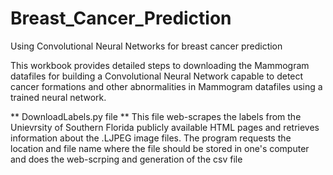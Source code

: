 # Breast_Cancer_Prediction
Using Convolutional Neural Networks for breast cancer prediction

This workbook provides detailed steps to downloading the Mammogram datafiles for building a Convolutional Neural Network capable to detect cancer formations and other abnormalities in Mammogram datafiles using a trained neural network.

** DownloadLabels.py file **
This file web-scrapes the labels from the Unievrsity of Southern Florida publicly available HTML pages and retrieves information about the .LJPEG image files. 
The program requests the location and file name where the file should be stored in one's computer and does the web-scrping and generation of the csv file 

